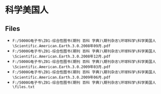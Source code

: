 # 科学美国人

## Files

- `F:/5000G电子书\Z01-综合性图书(期刊 百科 字典)\期刊杂志\环球科学\科学美国人\Scientific.American.Earth.3.0.2008年09月.pdf`
- `F:/5000G电子书\Z01-综合性图书(期刊 百科 字典)\期刊杂志\环球科学\科学美国人\Scientific.American.Earth.3.0.2008年12月.pdf`
- `F:/5000G电子书\Z01-综合性图书(期刊 百科 字典)\期刊杂志\环球科学\科学美国人\Scientific.American.Earth.3.0.2009年03月.pdf`
- `F:/5000G电子书\Z01-综合性图书(期刊 百科 字典)\期刊杂志\环球科学\科学美国人\Scientific.American.Earth.3.0.2009年06月.pdf`
- `F:/5000G电子书\Z01-综合性图书(期刊 百科 字典)\期刊杂志\环球科学\科学美国人\files.txt`
